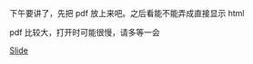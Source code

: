 下午要讲了，先把 pdf 放上来吧。之后看能不能弄成直接显示 html

pdf 比较大，打开时可能很慢，请多等一会

[Slide](http://www.laike9m.com/slides/PyCon2014-cf-laike9m.pdf)
